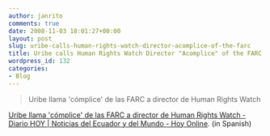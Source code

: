 ```yaml
---
author: janrito
comments: true
date: 2008-11-03 18:01:27+00:00
layout: post
slug: uribe-calls-human-rights-watch-director-acomplice-of-the-farc
title: Uribe calls Human Rights Watch Director "Acomplice" of the FARC
wordpress_id: 132
categories:
- Blog
---
```


<blockquote>Uribe llama 'cómplice' de las FARC a director de Human Rights Watch</blockquote>


[Uribe llama 'cómplice' de las FARC a director de Human Rights Watch - Diario HOY | Noticias del Ecuador y del Mundo - Hoy Online](http://www.hoy.com.ec/noticias-ecuador/uribe-llama-complice-de-las-farc-a-director-de-human-rights-watch-315891.html). (in Spanish)

